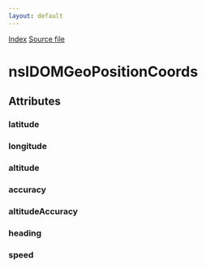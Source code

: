 ```yaml
---
layout: default
---
```

<div id='links'><a href="../index.html">Index</a>
<a href="http://dxr.mozilla.org/mozilla-central/source/dom/interfaces/geolocation/nsIDOMGeoPositionCoords.idl">Source file</a>
</div>

# nsIDOMGeoPositionCoords #

## Attributes ##

### latitude ###

### longitude ###

### altitude ###

### accuracy ###

### altitudeAccuracy ###

### heading ###

### speed ###
